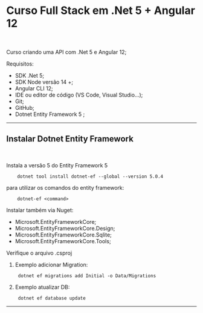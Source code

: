 # Curso Full Stack em .Net 5 + Angular 12
<br>

Curso criando uma API com .Net 5 e Angular 12;

Requisitos:
- SDK .Net 5;
- SDK Node versão 14 +;
- Angular CLI 12;
- IDE ou editor de código (VS Code, Visual Studio...);
- Git;
- GitHub;
- Dotnet Entity Framework 5 ;

------

## Instalar Dotnet Entity Framework
<br>

Instala a versão 5 do Entity Framework 5

        dotnet tool install dotnet-ef --global --version 5.0.4

para utilizar os comandos do entity framework:

        dotnet-ef <command>

Instalar também via Nuget:

- Microsoft.EntityFrameworkCore;
- Microsoft.EntityFrameworkCore.Design;
- Microsoft.EntityFrameworkCore.Sqlite;
- Microsoft.EntityFrameworkCore.Tools;

Verifique o arquivo .csproj

1. Exemplo adicionar Migration:

        dotnet ef migrations add Initial -o Data/Migrations

2. Exemplo atualizar DB:

        dotnet ef database update

---------

